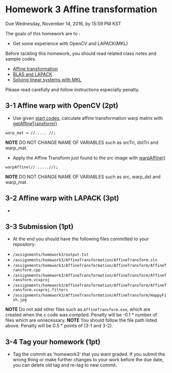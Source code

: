 # Homework 3 Affine transformation
Due Wednesday, November 14, 2016, by 15:59 PM KST

The goals of this homework are to :
- Get some experience with OpenCV and LAPACK(MKL)

Before tackling this homework, you should read related class notes and sample codes.
 - [Affine transformation](slides/ec_siip_10.pdf)
 - [BLAS and LAPACK](slides/ec_siip_11.pdf)
 - [Solving linear systems with MKL](slides/ec_siip_12.pdf)

Please read carefully and follow instructions especially penalty.

## 3-1 Affine warp with OpenCV (2pt)
 - Use given [start codes](https://github.com/CSE6000/Fall2016/tree/master/assignments/homework3/AffineTransform), calculate affine transformation warp matrix with [getAffineTransform()](http://docs.opencv.org/3.1.0/da/d54/group__imgproc__transform.html#ga8f6d378f9f8eebb5cb55cd3ae295a999)
 ```
 warp_mat = //..... //;
 ``` 
   **NOTE** DO NOT CHANGE NAME OF VARIABLES such as srcTri, dstTri and warp_mat.

 - Apply the Affine Transform just found to the src image with [warpAffine()](http://docs.opencv.org/3.1.0/da/d54/group__imgproc__transform.html#ga0203d9ee5fcd28d40dbc4a1ea4451983)
 ```
 warpAffine(//......//);
 ```
   **NOTE** DO NOT CHANGE NAME OF VARIABLES such as src, warp_dst and warp_mat.

## 3-2 Affine warp with LAPACK (3pt)
 - 

## 3-3 Submission (1pt)
 - At the end you should have the following files committed to your repository:
  * `/assignments/homework3/output.txt`
  * `/assignments/homework3/AffineTransformation/AffineTransform.sln`
  * `/assignments/homework3/AffineTransformation/AffineTransform/AffineTransform.cpp`  
  * `/assignments/homework3/AffineTransformation/AffineTransform/AffineTransform.vcxproj`
  * `/assignments/homework3/AffineTransformation/AffineTransform/AffineTransform.vcxproj.filters`
  * `/assignments/homework3/AffineTransformation/AffineTransform/HappyFish.jpg`

 **NOTE** Do not add other files such as `AffineTransform.exe`, which are created when the c code was compiled. Penalty will be -0.1 * number of files which are unnecessary. 
 **NOTE** You should follow the file path listed above. Penalty will be 0.5 * points of (3-1 and 3-2). 

## 3-4 Tag your homework (1pt)
 - Tag the commit as 'homework3' that you want graded. If you submit the wrong thing or make further changes to your work before the due date, you can delete old tag and re-tag to new commit.
